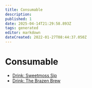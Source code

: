 ```yaml
---
title: Consumable
description:
published: 1
date: 2025-04-14T21:29:58.893Z
tags: generated
editor: markdown
dateCreated: 2022-01-27T08:44:37.050Z
---
```


# Consumable
- [Drink: Sweetmoss Sip](/geography/settlement/city/city-of-or/consumable/sweetmoss-sip.md)
- [Drink: The Brazen Brew](/geography/settlement/city/city-of-or/consumable/brazen-brew.md)
